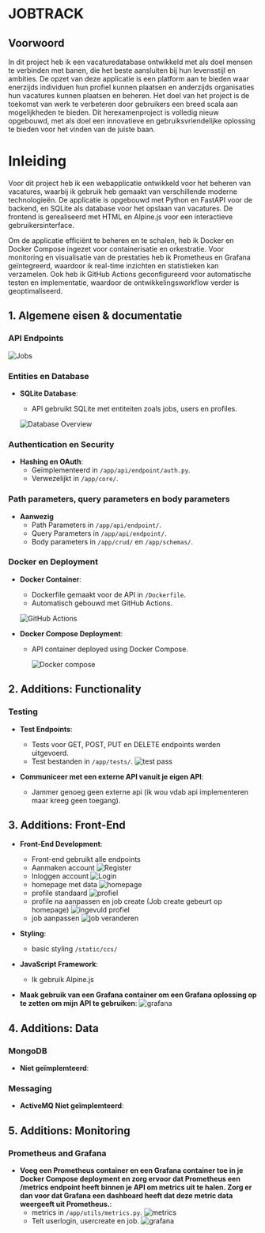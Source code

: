 # JOBTRACK

## Voorwoord

In dit project heb ik een vacaturedatabase ontwikkeld met als doel mensen te verbinden met banen, die het beste aansluiten bij hun levensstijl en ambities. De opzet van deze applicatie is een platform aan te bieden waar enerzijds individuen hun profiel kunnen plaatsen en anderzijds organisaties hun vacatures kunnen plaatsen en beheren. Het doel van het project is de toekomst van werk te verbeteren door gebruikers een breed scala aan mogelijkheden te bieden. 
Dit herexamenproject is volledig nieuw opgebouwd, met als doel een innovatieve en gebruiksvriendelijke oplossing te bieden voor het vinden van de juiste baan.

# Inleiding

Voor dit project heb ik een webapplicatie ontwikkeld voor het beheren van vacatures, waarbij ik gebruik heb gemaakt van verschillende moderne technologieën. De applicatie is opgebouwd met Python en FastAPI voor de backend, en SQLite als database voor het opslaan van vacatures. De frontend is gerealiseerd met HTML en Alpine.js voor een interactieve gebruikersinterface.

Om de applicatie efficiënt te beheren en te schalen, heb ik Docker en Docker Compose ingezet voor containerisatie en orkestratie. Voor monitoring en visualisatie van de prestaties heb ik Prometheus en Grafana geïntegreerd, waardoor ik real-time inzichten en statistieken kan verzamelen. Ook heb ik GitHub Actions geconfigureerd voor automatische testen en implementatie, waardoor de ontwikkelingsworkflow verder is geoptimaliseerd.

## 1. Algemene eisen & documentatie

### API Endpoints

![Jobs](readme/endpoints.png)


### Entities en Database

- **SQLite Database**:
  - API gebruikt SQLite met entiteiten zoals jobs, users en profiles.

  ![Database Overview](readme/database_overview.png)

### Authentication en Security

- **Hashing en OAuth**:
  - Geïmplementeerd in `/app/api/endpoint/auth.py`.
  - Verwezelijkt  in `/app/core/`.

### Path parameters, query parameters en body parameters

- **Aanwezig**
  - Path Parameters in `/app/api/endpoint/`.
  - Query Parameters  in `/app/api/endpoint/`.
  - Body parameters  in `/app/crud/` en `/app/schemas/`.

### Docker en Deployment

- **Docker Container**:
  - Dockerfile gemaakt voor de API in `/Dockerfile`.
  - Automatisch gebouwd met GitHub Actions.

  ![GitHub Actions](readme/github_actions.png)

- **Docker Compose Deployment**:

  - API container deployed using Docker Compose.

    ![Docker compose](readme/docker_compose.png)

## 2. Additions: Functionality

### Testing

- **Test Endpoints**:
  - Tests voor GET, POST, PUT en DELETE endpoints werden uitgevoerd.
  - Test bestanden in `/app/tests/`.
    ![test pass](readme/pytest.png)

- **Communiceer met een externe API vanuit je eigen API**:
  - Jammer genoeg geen externe api (ik wou vdab api implementeren maar kreeg geen toegang).

## 3. Additions: Front-End

- **Front-End Development**:
    - Front-end gebruikt alle endpoints 
    - Aanmaken account 
    ![Register](readme/fronternd/register.png)
    - Inloggen account
    ![Login](readme/fronternd/login.png)
    - homepage met data
    ![homepage](readme/fronternd/homepage.png)
    - profile standaard
    ![profiel](readme/fronternd/profile.png)
    - profile na aanpassen en job create (Job create gebeurt op homepage)
    ![ingevuld profiel ](readme/fronternd/ingevuld_profile.png)
    - job aanpassen 
    ![job veranderen](readme/fronternd/job_veranderen.png)

- **Styling**:
  - basic styling `/static/ccs/`

- **JavaScript Framework**:
  - Ik gebruik Alpine.js

- **Maak gebruik van een Grafana container om een Grafana oplossing op te zetten om mijn API te gebruiken**:
    ![grafana](readme/grafana.png)


## 4. Additions: Data

### MongoDB
- **Niet geïmplemteerd**:

### Messaging
- **ActiveMQ Niet geïmplemteerd**:

## 5. Additions: Monitoring

### Prometheus and Grafana

- **Voeg een Prometheus container en een Grafana container toe in je Docker Compose deployment en zorg ervoor dat Prometheus een /metrics endpoint heeft binnen je API om metrics uit te halen. Zorg er dan voor dat Grafana een dashboard heeft dat deze metric data weergeeft uit Prometheus.**:
  - metrics in `/app/utils/metrics.py`.
    ![metrics](readme/metrics.png)
  - Telt userlogin, usercreate en job.
      ![grafana](readme/grafana.png)


